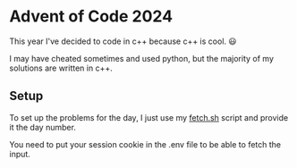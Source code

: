 # Advent of Code 2024

This year I've decided to code in c++ because c++ is cool. 😃

I may have cheated sometimes and used python, but the majority of my solutions are written in c++.


## Setup

To set up the problems for the day, I just use my [fetch.sh](https://github.com/NeKroFR/AdventOfCode/blob/main/2024/fetch.sh) script and provide it the day number.

You need to put your session cookie in the .env file to be able to fetch the input.
